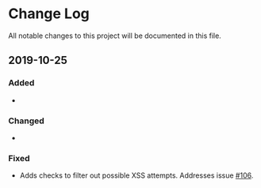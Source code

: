 # Change Log

All notable changes to this project will be documented in this file.

## 2019-10-25

### Added
-

### Changed
-

### Fixed

- Adds checks to filter out possible XSS attempts. Addresses issue [#106](https://github.com/jbt/markdown-editor/issues/106).
